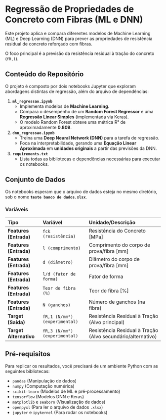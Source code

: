 

# Regressão de Propriedades de Concreto com Fibras (ML e DNN)

Este projeto aplica e compara diferentes modelos de Machine Learning (ML) e Deep Learning (DNN) para prever as propriedades de resistência residual de concreto reforçado com fibras.

O foco principal é a previsão da resistência residual à tração do concreto (`fR,1`).

## Conteúdo do Repositório

O projeto é composto por dois notebooks Jupyter que exploram abordagens distintas de regressão, além do arquivo de dependências:

1.  **`ml_regressao.ipynb`**
      * Implementa modelos de **Machine Learning**.
      * Compara o desempenho de um **Random Forest Regressor** e uma **Regressão Linear Simples** (implementada via Keras).
      * O modelo Random Forest obteve uma métrica R² de aproximadamente **0.809**.
2.  **`dnn_regressao.ipynb`**
      * Treina uma **Deep Neural Network (DNN)** para a tarefa de regressão.
      * Foca na interpretabilidade, gerando uma **Equação Linear Aproximada** em **unidades originais** a partir das previsões da DNN.
3.  **`requirements.txt`**
      * Lista todas as bibliotecas e dependências necessárias para executar os notebooks.

## Conjunto de Dados

Os notebooks esperam que o arquivo de dados esteja no mesmo diretório, sob o nome **`teste banco de dados.xlsx`**.

### Variáveis

| Tipo | Variável | Unidade/Descrição |
| :--- | :--- | :--- |
| **Features (Entrada)** | `fck (resistência)` | Resistência do Concreto [MPa] |
| **Features (Entrada)** | `l (comprimento)` | Comprimento do corpo de prova/fibra [mm] |
| **Features (Entrada)** | `d (diâmetro)` | Diâmetro do corpo de prova/fibra [mm] |
| **Features (Entrada)** | `l/d (fator de forma)` | Fator de forma |
| **Features (Entrada)** | `Teor de fibra (%)` | Teor de fibra [%] |
| **Features (Entrada)** | `N (ganchos)` | Número de ganchos (na fibra) |
| **Target (Saída)** | `fR,1 (N/mm²) (experimental)` | Resistência Residual à Tração (Alvo principal) |
| **Target Alternativo** | `fR,3 (N/mm²) (experimental)` | Resistência Residual à Tração (Alvo secundário/alternativo) |

## Pré-requisitos

Para replicar os resultados, você precisará de um ambiente Python com as seguintes bibliotecas:

  * `pandas` (Manipulação de dados)
  * `numpy` (Computação numérica)
  * `scikit-learn` (Modelos de ML e pré-processamento)
  * `tensorflow` (Modelos DNN e Keras)
  * `matplotlib` e `seaborn` (Visualização de dados)
  * `openpyxl` (Para ler o arquivo de dados `.xlsx`)
  * `jupyter` e `ipykernel` (Para rodar os notebooks)

